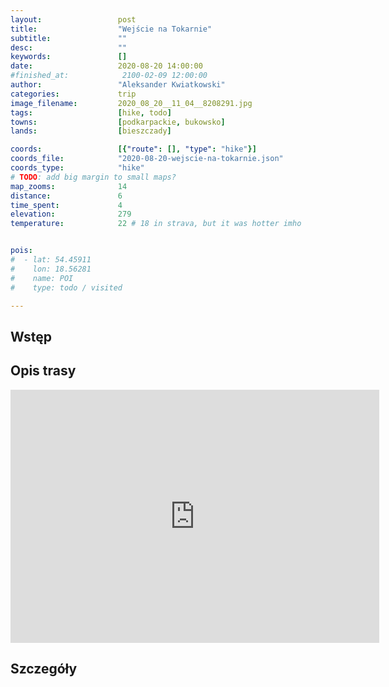 ```yaml
---
layout:                 post
title:                  "Wejście na Tokarnie"
subtitle:               ""
desc:                   ""
keywords:               []
date:                   2020-08-20 14:00:00
#finished_at:            2100-02-09 12:00:00
author:                 "Aleksander Kwiatkowski"
categories:             trip
image_filename:         2020_08_20__11_04__8208291.jpg
tags:                   [hike, todo]
towns:                  [podkarpackie, bukowsko]
lands:                  [bieszczady]

coords:                 [{"route": [], "type": "hike"}]
coords_file:            "2020-08-20-wejscie-na-tokarnie.json"
coords_type:            "hike"
# TODO: add big margin to small maps?
map_zooms:              14
distance:               6
time_spent:             4
elevation:              279
temperature:            22 # 18 in strava, but it was hotter imho


pois:
#  - lat: 54.45911
#    lon: 18.56281
#    name: POI
#    type: todo / visited

---
```


[wiki-tokarnia]: https://pl.wikipedia.org/wiki/Tokarnia_(Beskid_Niski)

## Wstęp

## Opis trasy

<iframe height='405' width='590' frameborder='0' allowtransparency='true' scrolling='no' src='https://www.strava.com/activities/3966990688/embed/02770e54660796e108b000bafe180cd9d5e8ee0c'></iframe>

## Szczegóły
